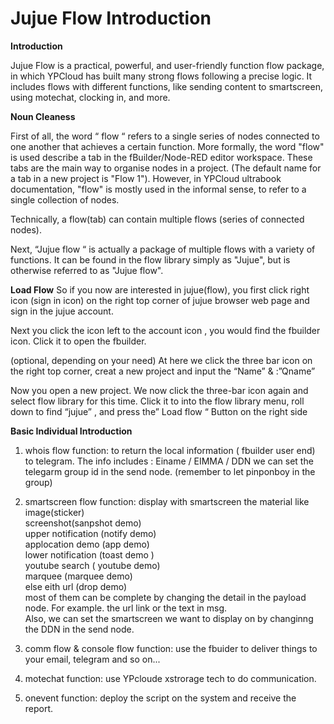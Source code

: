 # Jujue Flow Introduction

**Introduction**
  
Jujue Flow is a practical, powerful, and user-friendly function flow package, in which YPCloud has built many strong flows following a precise logic. It includes flows with different functions, like sending content to smartscreen, using motechat, clocking in, and more.
  
**Noun Cleaness**
  
First of all, the word “ flow “ refers to a single series of nodes connected to one another that achieves a certain function. 
More formally, the word "flow" is used describe a tab in the fBuilder/Node-RED editor workspace. These tabs are the main way to organise nodes in a project. (The default name for a tab in a new project is "Flow 1").
However, in YPCloud ultrabook documentation, "flow" is mostly used in the informal sense, to refer to a single collection of nodes. 

Technically, a flow(tab) can contain multiple flows (series of connected nodes). 

Next, “Jujue flow “ is actually a package of multiple flows with a variety of functions. It can be found in the flow library simply as "Jujue", but is otherwise referred to as "Jujue flow". 

**Load Flow**
So if you now are interested in jujue(flow), you first click right icon (sign in icon) on the right top corner of jujue browser web page and sign in the jujue account.

Next you click the icon left to the account icon , you would find the fbuilder icon. Click it to open the fbuilder.

(optional, depending on your need)
At here we click the three bar icon on the right top corner, creat a new project and input the “Name” & :”Qname”

Now you open a new project. We now click the three-bar icon again and select flow library for this time. Click it to into the flow library menu, roll down to find “jujue” , and press the” Load flow “ Button on the right side

**Basic Individual Introduction**

1.	whois flow
function: to return the local information ( fbuilder user end) to telegram. The info includes : Einame / EIMMA / DDN
we can set the telegarm group id in the send node. (remember to let pinponboy in the group)

2. smartscreen flow
function: display with smartscreen the material like
<br>image(sticker)
<br>screenshot(sanpshot demo)
<br>upper notification (notify demo)
<br>applocation demo (app demo)
<br>lower notification (toast demo )
<br>youtube search  ( youtube demo)
<br>marquee (marquee demo)
<br>else eith url (drop demo)
<br>most of them can be complete by changing the detail in the payload node. For example. the url link or the text  in msg.
<br>Also, we can set the smartscreen we want to display on by changinng the  DDN in the send node. 

3. comm flow & console flow
function: use the fbuider to deliver things to your email, telegram and so on...


4. motechat 
function: use YPcloude xstrorage tech to do communication.

5. onevent 
function: deploy the script on the system and receive the  report.
